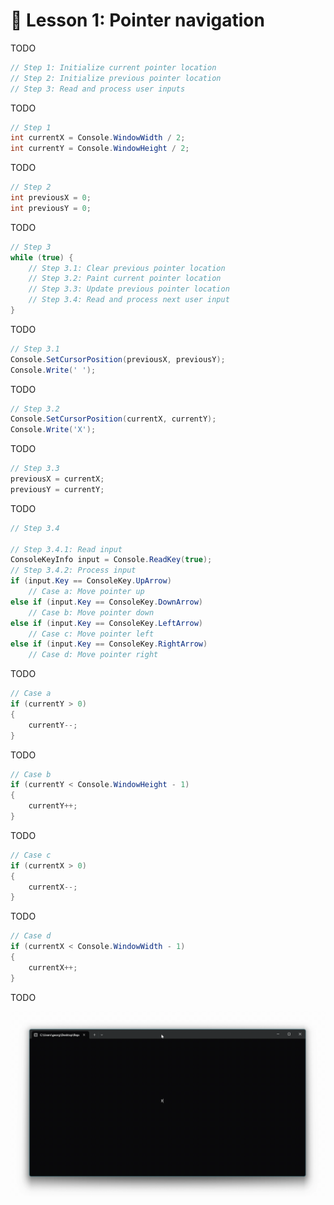 # 📖 Lesson 1: Pointer navigation

TODO

```csharp
// Step 1: Initialize current pointer location
// Step 2: Initialize previous pointer location
// Step 3: Read and process user inputs
```

TODO

```csharp
// Step 1
int currentX = Console.WindowWidth / 2;
int currentY = Console.WindowHeight / 2;
```

TODO

```csharp
// Step 2
int previousX = 0;
int previousY = 0;
```

TODO

```csharp
// Step 3
while (true) {
    // Step 3.1: Clear previous pointer location
    // Step 3.2: Paint current pointer location
    // Step 3.3: Update previous pointer location
    // Step 3.4: Read and process next user input
}
```

TODO

```csharp
// Step 3.1
Console.SetCursorPosition(previousX, previousY);
Console.Write(' ');
```

TODO

```csharp
// Step 3.2
Console.SetCursorPosition(currentX, currentY);
Console.Write('X');
```

TODO

```csharp
// Step 3.3
previousX = currentX;
previousY = currentY;
```

TODO

```csharp
// Step 3.4

// Step 3.4.1: Read input
ConsoleKeyInfo input = Console.ReadKey(true);
// Step 3.4.2: Process input
if (input.Key == ConsoleKey.UpArrow)
    // Case a: Move pointer up
else if (input.Key == ConsoleKey.DownArrow)
    // Case b: Move pointer down
else if (input.Key == ConsoleKey.LeftArrow)
    // Case c: Move pointer left
else if (input.Key == ConsoleKey.RightArrow)
    // Case d: Move pointer right
```

TODO

```csharp
// Case a
if (currentY > 0)
{
    currentY--;
}
```

TODO

```csharp
// Case b
if (currentY < Console.WindowHeight - 1)
{
    currentY++;
}
```

TODO

```csharp
// Case c
if (currentX > 0)
{
    currentX--;
}
```

TODO

```csharp
// Case d
if (currentX < Console.WindowWidth - 1)
{
    currentX++;
}
```

TODO

![](./Screencast.gif)